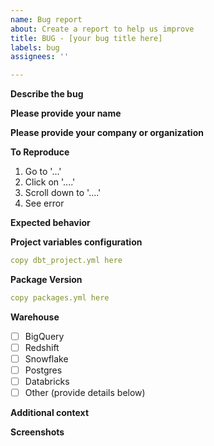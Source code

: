 ```yaml
---
name: Bug report
about: Create a report to help us improve
title: BUG - [your bug title here]
labels: bug
assignees: ''

---
```


**Describe the bug**
<!--- A clear and concise description of what the bug is. -->

**Please provide your name**

**Please provide your company or organization**

**To Reproduce**
<!--- Steps to reproduce the behavior: -->
1. Go to '...'
2. Click on '....'
3. Scroll down to '....'
4. See error

**Expected behavior**
<!--- A clear and concise description of what you expected to happen. -->

**Project variables configuration**
<!--- Copy and paste the contents of your `dbt_project.yml` file below. Be sure to XXX any sensitive information. -->
```yml
copy dbt_project.yml here
```

**Package Version**
<!--- Copy and paste the contents of your `packages.yml` file below. -->
```yml
copy packages.yml here
```

**Warehouse**
<!--- To check a warehouse remove the space and insert an x in the box (eg. [x] Bigquery). --> 
- [ ] BigQuery
- [ ] Redshift
- [ ] Snowflake
- [ ] Postgres
- [ ] Databricks
- [ ] Other (provide details below)

**Additional context**
<!--- Add any other context about the problem here. --> 

**Screenshots**
<!--- If applicable, add screenshots to help explain your problem. --> 